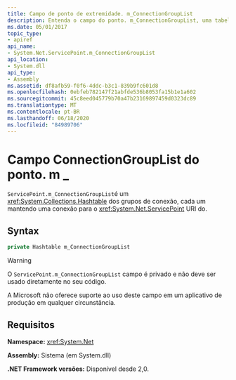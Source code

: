 ```yaml
---
title: Campo de ponto de extremidade. m_ConnectionGroupList
description: Entenda o campo do ponto. m_ConnectionGroupList, uma tabela de hash de grupos de conexão que cada um tem uma conexão para o URI do ponto de extremidade no .NET.
ms.date: 05/01/2017
topic_type:
- apiref
api_name:
- System.Net.ServicePoint.m_ConnectionGroupList
api_location:
- System.dll
api_type:
- Assembly
ms.assetid: df8afb59-f0f6-4ddc-b3c1-839b9fc601d8
ms.openlocfilehash: 0ebfeb782147f21abfde536b8053fa15b1e1a602
ms.sourcegitcommit: 45c8eed045779b70a47b23169897459d0323dc89
ms.translationtype: MT
ms.contentlocale: pt-BR
ms.lasthandoff: 06/18/2020
ms.locfileid: "84989706"
---
```

# <a name="servicepointm_connectiongrouplist-field"></a>Campo ConnectionGroupList do ponto. m \_

`ServicePoint.m_ConnectionGroupList`é um <xref:System.Collections.Hashtable> dos grupos de conexão, cada um mantendo uma conexão para o <xref:System.Net.ServicePoint> URI do.

## <a name="syntax"></a>Syntax
  
```csharp  
private Hashtable m_ConnectionGroupList
```

> [!WARNING]
> O `ServicePoint.m_ConnectionGroupList` campo é privado e não deve ser usado diretamente no seu código.
>
> A Microsoft não oferece suporte ao uso deste campo em um aplicativo de produção em qualquer circunstância.

## <a name="requirements"></a>Requisitos

**Namespace:** <xref:System.Net>

**Assembly:** Sistema (em System.dll)

**.NET Framework versões:** Disponível desde 2,0.
